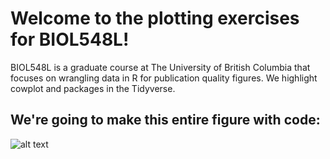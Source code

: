 # Welcome to the plotting exercises for BIOL548L!
BIOL548L is a graduate course at The University of British Columbia that focuses on wrangling data in R for publication quality figures. We highlight cowplot and packages in the Tidyverse.

## We're going to make this entire figure with code:
![alt text](https://github.com/beep-boopR/ubcBIOL548L/blob/master/inst/extdata/gaedeeatal_fig3.png "Figure 3 Gaede et al., 2017")
